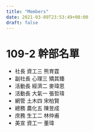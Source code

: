 ```yaml
---
title: "Members"
date: 2021-03-09T23:53:49+08:00
draft: false
---
```


# 109-2 幹部名單

* 社長 資工三 熊育霆
* 副社長 心理三 矯其臻
* 活動長 經濟二 麥瑋恩
* 活動長 大氣一 張哲瑋
* 網管 土木四 宋柏賢
* 總務 農化五 陳昱成
* 庶務 生工二 林仲甫
* 美宣 資工一 董瑋
